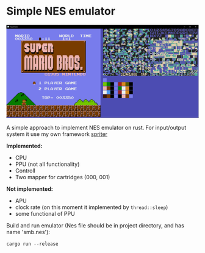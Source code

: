 # Simple NES emulator

![EMU in work](./images/smb.png)

A simple approach to implement NES emulator on rust. For input/output system it use my own framework [spriter](https://github.com/zvoleg/spriter)

__Implemented:__
- CPU
- PPU (not all functionality)
- Controll
- Two mapper for cartridges (000, 001)

__Not implemented:__
- APU
- clock rate (on this moment it implemented by `thread::sleep`)
- some functional of PPU

Build and run emulator (Nes file should be in project directory, and has name 'smb.nes'):
```
cargo run --release
```